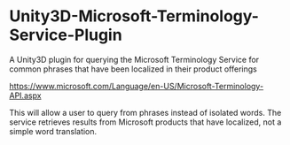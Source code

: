 # Unity3D-Microsoft-Terminology-Service-Plugin
A Unity3D plugin for querying the Microsoft Terminology Service for common phrases that have been localized in their product offerings

https://www.microsoft.com/Language/en-US/Microsoft-Terminology-API.aspx

This will allow a user to query from phrases instead of isolated words. The service retrieves results from Microsoft products that have 
localized, not a simple word translation.
